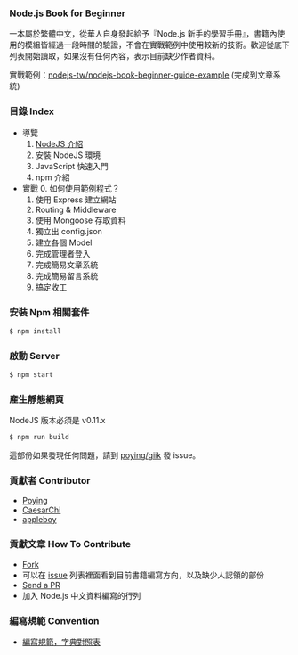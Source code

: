 ### Node.js Book for Beginner

一本屬於繁體中文，從華人自身發起給予『Node.js 新手的學習手冊』，書籍內使用的模組皆經過一段時間的驗證，不會在實戰範例中使用較新的技術。歡迎從底下列表開始讀取，如果沒有任何內容，表示目前缺少作者資料。

實戰範例：[nodejs-tw/nodejs-book-beginner-guide-example](https://github.com/nodejs-tw/nodejs-book-beginner-guide-example) (完成到文章系統)

### 目錄 Index

* 導覽
  1. [NodeJS 介紹](https://github.com/nodejs-tw/nodejs-book-beginner-guide/blob/master/source/0-intro/nodejs.md)
  2. 安裝 NodeJS 環境
  3. JavaScript 快速入門
  4. npm 介紹
* 實戰
  0. 如何使用範例程式？
  1. 使用 Express 建立網站
  2. Routing & Middleware
  3. 使用 Mongoose 存取資料
  4. 獨立出 config.json
  4. 建立各個  Model
  5. 完成管理者登入
  6. 完成簡易文章系統
  7. 完成簡易留言系統
  8. 搞定收工

### 安裝 Npm 相關套件

```bash
$ npm install
```

### 啟動 Server

```bash
$ npm start
```

### 產生靜態網頁

NodeJS 版本必須是 v0.11.x

```bash
$ npm run build
```

這部份如果發現任何問題，請到 [poying/giik](https://github.com/poying/giik) 發 issue。

### 貢獻者 Contributor

 * [Poying](https://github.com/poying)
 * [CaesarChi](https://github.com/clonn)
 * [appleboy](https://github.com/appleboy)


### 貢獻文章 How To Contribute

- [Fork](https://help.github.com/articles/fork-a-repo)
- 可以在 [issue](https://github.com/nodejs-tw/nodejs-book-beginner-guide/issues) 列表裡面看到目前書籍編寫方向，以及缺少人認領的部份
- [Send a PR](https://help.github.com/articles/using-pull-requests)
- 加入 Node.js 中文資料編寫的行列

### 編寫規範 Convention

- [編寫規範，字典對照表](https://github.com/nodejs-tw/nodejs-book-best-practice/blob/master/source/convention.md)

